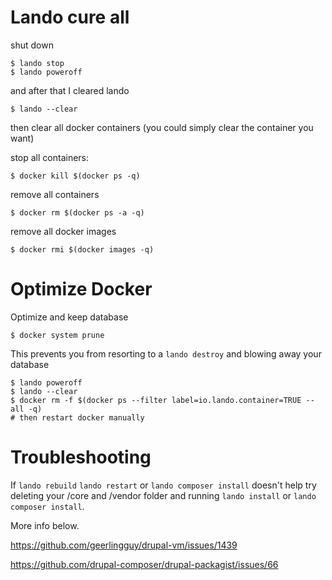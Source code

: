 # Lando cure all
shut down

```shell
$ lando stop
$ lando poweroff
```

and after that I cleared lando

```shell
$ lando --clear
```
then clear all docker containers (you could simply clear the container you want)

stop all containers:

```shell
$ docker kill $(docker ps -q)
```

remove all containers
```shell
$ docker rm $(docker ps -a -q)
```

remove all docker images

```shell
$ docker rmi $(docker images -q)
```

# Optimize Docker

Optimize and keep database

```
$ docker system prune
```

This prevents you from resorting to a `lando destroy` and blowing away your database

```
$ lando poweroff
$ lando --clear
$ docker rm -f $(docker ps --filter label=io.lando.container=TRUE --all -q)
# then restart docker manually
```


# Troubleshooting

If `lando rebuild` `lando restart` or `lando composer install` doesn't help try deleting your /core and /vendor folder and running `lando install` or `lando composer install`.

More info below.

https://github.com/geerlingguy/drupal-vm/issues/1439

https://github.com/drupal-composer/drupal-packagist/issues/66

